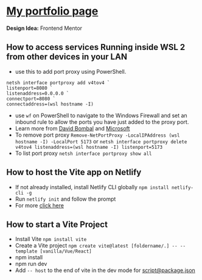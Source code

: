 # [My portfolio page](https://emmanueldiogu.netlify.app/)

**Design Idea:** Frontend Mentor






## How to access services Running inside WSL 2 from other devices in your LAN

- use this to add port proxy using PowerShell.
```pwsh
netsh interface portproxy add v4tov4 `
listenport=8080 `
listenaddress=0.0.0.0 `
connectport=8080 `
connectaddress=(wsl hostname -I)
```
- use `wf` on PowerShell to navigate to the Windows Firewall and set an inbound rule to allow the ports you have just added to the proxy port.
- Learn more from [David Bombal](https://youtu.be/yCK3easuYm4) and [Microsoft](https://learn.microsoft.com/en-us/windows/wsl/networking#accessing-a-wsl-2-distribution-from-your-local-area-network-lan)
- To remove port proxy `Remove-NetPortProxy -LocalIPAddress (wsl hostname -I) -LocalPort 5173` or `netsh interface portproxy delete v4tov4 listenaddress=(wsl hostname -I) listenport=5173`
- To list port proxy `netsh interface portproxy show all`

## How to host the Vite app on Netlify

- If not already installed, install Netlify CLI globally `npm install netlify-cli -g`
- Run `netlify init` and follow the prompt
- For more [click here](https://docs.netlify.com/integrations/frameworks/vite/)


## How to start a Vite Project

- Install Vite `npm install vite`
- Create a Vite project `npm create vite@latest [foldername/.] -- --template [vanilla/Vue/React]`
- npm install
- npm run dev
- Add `-- host` to the end of vite in the dev mode for script@package.json
